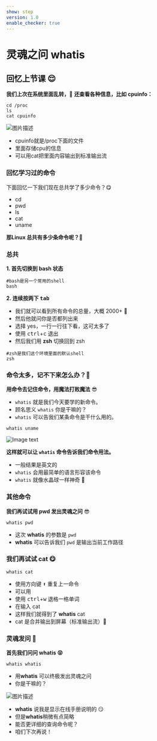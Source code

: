 ```yaml
---
show: step
version: 1.0
enable_checker: true
---
```


# 灵魂之问 whatis

## 回忆上节课 😌

**我们上次在系统里面乱转，**🤣 **还查看各种信息，比如 cpuinfo：**

```shell
cd /proc
ls
cat cpuinfo
```

![图片描述](https://doc.shiyanlou.com/courses/uid1190679-20211205-1638713413409)

- cpuinfo就是/proc下面的文件
- 里面存储cpu的信息
- 可以用cat把里面内容输出到标准输出流

### 回忆学习过的命令

下面回忆一下我们现在总共学了多少命令？😋

- cd
- pwd
- ls
- cat
- uname

**那Linux 总共有多少条命令呢？**🤔

### 总共

**1. 首先切换到 bash 状态**

```shell
#bash是另一个常用的shell
bash
```

**2. 连续按两下 <kbd>tab</kbd>**

- 我们就可以看到所有命令的总量，大概 2000+ 🤪
- 然后他就问你是否都列出来
- 选择 yes，一行一行往下看，这可太多了
- 使用 <kbd>ctrl</kbd>+<kbd>c</kbd> 退出
- 然后我们用 <b>zsh</b> 切换回到 zsh

```shell
#zsh是我们这个环境里面的默认shell
zsh
```

### 命令太多，记不下来怎么办？🤔

**用命令去记住命令，用魔法打败魔法** 😎

- `whatis` 就是我们今天要学的新命令。
- 顾名思义 `whatis` 你是干嘛的？
- `whatis` 可以告我们某条命令是干什么用的。

```shell
whatis uname
```

![Image text](https://labfile.oss.aliyuncs.com/courses/2712/whatis.png)

**这样就可以让 `whatis` 命令告诉我们命令用法。**

- 一般结果是英文的
- `whatis` 会用最简单的语言形容该命令
- `whatis` 就像水晶球一样神奇 🥳

### 其他命令

**我们再试试用 pwd 发出灵魂之问** 😎

```shell
whatis pwd
```

- 这次 **whatis** 的参数是 `pwd`
- **whatis** 可以告诉我们 `pwd` 是输出当前工作路径

### 我们再试试 cat 😋

```shell
whatis cat
```

- 使用方向键 <kbd>⬆️</kbd> 重复上一命令
- 可以用
- 使用 <kbd>ctrl️</kbd>+<kbd>w</kbd> 退格一格单词
- 在输入 cat
- 这样我们就得到了 **whatis** cat
- cat 是合并输出到屏幕（标准输出流）🥳

### 灵魂发问 🤪

**首先我们问问 whatis 😝**

```shell
whatis whatis
```

- 用<b>whatis</b> 可以终极发出灵魂之问
- 你是干嘛的？

![图片描述](https://doc.shiyanlou.com/courses/uid1190679-20210909-1631160072869)

- **whatis** 说我是显示在线手册说明的 😏
- 但是<b>whatis</b>稍微有点简略
- 能否更详细的查询命令呢？
- 咱们下次再说！
